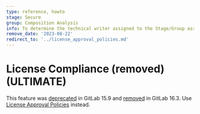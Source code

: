 ```yaml
---
type: reference, howto
stage: Secure
group: Composition Analysis
info: To determine the technical writer assigned to the Stage/Group associated with this page, see https://about.gitlab.com/handbook/product/ux/technical-writing/#assignments
remove_date: '2023-08-22'
redirect_to: '../license_approval_policies.md'
---
```


# License Compliance (removed) **(ULTIMATE)**

This feature was [deprecated](https://gitlab.com/gitlab-org/gitlab/-/issues/387561) in GitLab 15.9
and [removed](https://gitlab.com/gitlab-org/gitlab/-/issues/421363) in GitLab 16.3.
Use [License Approval Policies](https://gitlab.com/groups/gitlab-org/-/epics/8092) instead.

